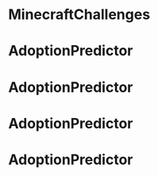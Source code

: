# MinecraftChallenges
# AdoptionPredictor
# AdoptionPredictor
# AdoptionPredictor
# AdoptionPredictor
